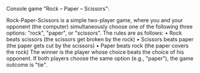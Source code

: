 Console game "Rock – Paper – Scissors":

Rock-Paper-Scissors is a simple two-player game, where you and your opponent (the computer) simultaneously choose one of the following three options: "rock", "paper", or "scissors". The rules are as follows:
•	Rock beats scissors (the scissors get broken by the rock)
•	Scissors beats paper (the paper gets cut by the scissors)
•	Paper beats rock (the paper covers the rock)
The winner is the player whose choice beats the choice of his opponent. If both players choose the same option (e.g., "paper"), the game outcome is "tie".

